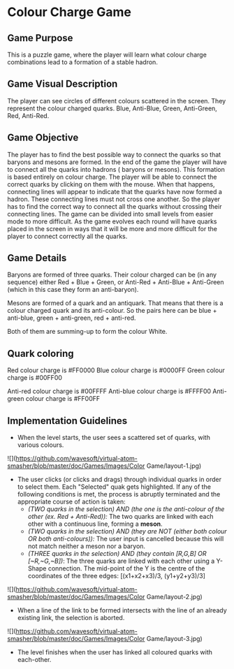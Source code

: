 
# Colour Charge Game

## Game Purpose

This is a puzzle game, where the player will learn what colour charge combinations lead to a formation of a stable hadron. 

## Game Visual Description

The player can see circles of different colours scattered in the screen. They represent the colour charged quarks. Blue, Anti-Blue, Green, Anti-Green, Red, Anti-Red. 

## Game Objective

The player has to find the best possible way to connect the quarks so that baryons and mesons are formed. In the end of the game the player will have to connect all the quarks into hadrons ( baryons or mesons). This formation is based entirely on colour charge. The player will be able to connect the correct quarks by clicking on them with the mouse. When that happens, connecting lines will appear to indicate that the quarks have now formed a hadron. These connecting lines must not cross one another. So the player has to find the correct way to connect all the quarks without crossing their connecting lines. 
The game can be divided into small levels from easier mode to more difficult. As the game evolves each round will have quarks placed in the screen in ways that it will be more and more difficult for the player to connect correctly all the quarks. 

## Game Details

Baryons are formed of three quarks. Their colour charged can be  (in any sequence) either Red + Blue + Green, or Anti-Red + Anti-Blue + Anti-Green (which in this case they form an anti-baryon).

Mesons are formed of a quark and an antiquark. That means that there is a colour charged quark and its anti-colour. So the pairs here can be blue + anti-blue, green + anti-green, red + anti-red.

Both of them are summing-up to form the colour White.

## Quark coloring

Red colour charge is #FF0000
Blue colour charge is #0000FF
Green colour charge is #00FF00

Anti-red colour charge is #00FFFF
Anti-blue colour charge is #FFFF00
Anti-green colour charge is #FF00FF

## Implementation Guidelines

 - When the level starts, the user sees a scattered set of quarks, with various colours.

![](https://github.com/wavesoft/virtual-atom-smasher/blob/master/doc/Games/Images/Color Game/layout-1.jpg)

 - The user clicks (or clicks and drags) through individual quarks in order to select them. Each "Selected" quak gets highlighted. If any of the following conditions is met, the process is abruptly terminated and the appropriate course of action is taken:
     + _(TWO quarks in the selection) AND (the one is the anti-colour of the other (ex. Red + Anti-Red)):_ The two quarks are linked with each other with a continuous line, forming a **meson**.
     + _(TWO quarks in the selection) AND (they are NOT (either both colour OR both anti-colours)):_ The user input is cancelled because this will not match neither a meson nor a baryon.
     + _(THREE quarks in the selection) AND (they contain [R,G,B] OR [~R,~G,~B])_: The three quarks are linked with each other using a Y-Shape connection. The mid-point of the Y is the centre of the coordinates of the three edges: [(x1+x2+x3)/3, (y1+y2+y3)/3]

![](https://github.com/wavesoft/virtual-atom-smasher/blob/master/doc/Games/Images/Color Game/layout-2.jpg)

 - When a line of the link to be formed intersects with the line of an already existing link, the selection is aborted.   

![](https://github.com/wavesoft/virtual-atom-smasher/blob/master/doc/Games/Images/Color Game/layout-3.jpg)

 - The level finishes when the user has linked all coloured quarks with each-other.

